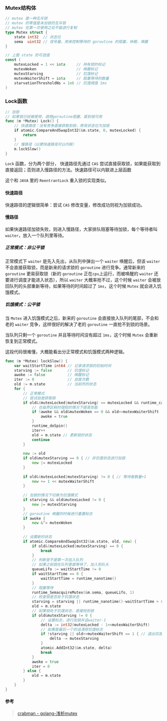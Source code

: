 ### Mutex结构体

```go
// mutex 是一种互斥锁
// mutex 的零值是未加锁的互斥锁
// mutex 在第一次使用之后不能进行复制
type Mutex struct {
	state int32  // 状态位 
	sema  uint32 // 信号量，用来控制等待的 goroutine 的阻塞，休眠，唤醒
}

// 上面 state 的可选值
const (
	mutexLocked = 1 << iota     // 持有锁的标记
	mutexWoken                  // 唤醒标记
	mutexStarving               // 饥饿标记
	mutexWaiterShift = iota     // 阻塞等待的数量
	starvationThresholdNs = 1e6 // 饥饿阈值 1ms
)
```



### Lock函数

```go
// 加锁
// 如果锁已经被使用，调用goroutine阻塞，直到锁可用
func (m *Mutex) Lock() {
	// 快速路径：没有竞争直接获取到锁，修改状态位为加锁
	if atomic.CompareAndSwapInt32(&m.state, 0, mutexLocked) {
		return
	}
	// 慢路径（以便快速路径可以内联）
	m.lockSlow()
}
```

`Lock` 函数，分为两个部分， 快速路径先通过 `CAS` 尝试直接获取锁，如果能获取到直接返回；否则进入慢路径的方法。快速路径可以内联进上层函数

这个和 `JAVA` 里的 `ReentrantLock` 重入锁的实现类似。



#### 快速路径

快速路径的逻辑很简单：尝试 `CAS` 修改变量，修改成功则视为加锁成功。



#### 慢路径

如果快速路径加锁失败，则进入慢路径，大家排队阻塞等待加锁，每个等待者叫 `waiter`，放入一个队列里等待。



##### 正常模式：非公平锁

正常模式下 `waiter` 是先入先出，从队列中弹出一个 `waiter` 唤醒后，但该 `waiter` 不会直接获取锁，而是新来的请求锁的 `goroutine` 进行竞争。通常新来的 `goroutine` 更易获取锁（新的 `goroutine` 正在`cpu`上运行，而被唤醒的 `waiter` 还要进行调度才能进入状态），所以 `waiter` 大概率抢不过，这个时候 `waiter` 会被放回队列的头部重新等待，如果等待的时间超过了 `1ms`，这个时候 `Mutex` 就会进入饥饿模式。



##### 饥饿模式：公平锁

当 `Mutex` 进入饥饿模式之后，新来的 `goroutine` 会直接放入队列的尾部，不会和老的 `waiter` 竞争，这样很好的解决了老的 `goroutine` 一直抢不到锁的场景。

当队列只剩一个 `goroutine` 并且等待时间没有超过 `1ms`，这个时候 `Mutex` 会重新恢复到正常模式。



这段代码很难懂，大概能看出分正常模式和饥饿模式两种逻辑。

```go
func (m *Mutex) lockSlow() {
	var waitStartTime int64 // 记录请求锁的初始时间
	starving := false       // 饥饿标记
	awoke := false          // 唤醒标记
	iter := 0               // 自旋次数
	old := m.state          // 当前所的状态
	for {
        // 正常模式
        // 尝试自旋获取锁
		if old&(mutexLocked|mutexStarving) == mutexLocked && runtime_canSpin(iter) {		
		    // 在临界区耗时很短的情况下提高性能
            if !awoke && old&mutexWoken == 0 && old>>mutexWaiterShift != 0 && atomic.CompareAndSwapInt32(&m.state, old, old|mutexWoken) {
			    awoke = true
			}
			runtime_doSpin()
    		iter++
            old = m.state // 更新锁的状态
     		continue
		}
        
		new := old
		if old&mutexStarving == 0 { // 非饥饿状态进行加锁
			new |= mutexLocked
		}
        
		if old&(mutexLocked|mutexStarving) != 0 { // 等待者数量+1
			new += 1 << mutexWaiterShift
		}
		
		// 加锁的情况下切换为饥饿模式
		if starving && old&mutexLocked != 0 {
			new |= mutexStarving
		}
        // goroutine 唤醒的时候进行重置标志
		if awoke {
			new &^= mutexWoken
		}
                
        // 设置新的状态
		if atomic.CompareAndSwapInt32(&m.state, old, new) {
			if old&(mutexLocked|mutexStarving) == 0 {
				break 
			}
            // 判断是不是第一次加入队列
			// 如果之前就在队列里面等待了，加入到队头
			queueLifo := waitStartTime != 0
			if waitStartTime == 0 {
				waitStartTime = runtime_nanotime()
			}
            // 阻塞等待
			runtime_SemacquireMutex(&m.sema, queueLifo, 1)
            // 检查锁是否处于饥饿状态
			starving = starving || runtime_nanotime()-waitStartTime > starvationThresholdNs
			old = m.state
            // 如果锁处于饥饿状态，直接抢到锁
			if old&mutexStarving != 0 {
				// 设置标志，进行加锁并且waiter-1
				delta := int32(mutexLocked - 1<<mutexWaiterShift)
				// 如果是最后一个的话清除饥饿标志
                if !starving || old>>mutexWaiterShift == 1 { // 退出饥饿模式
					delta -= mutexStarving
				}
				atomic.AddInt32(&m.state, delta)
				break
			}
			awoke = true
			iter = 0
		} else {
			old = m.state
		}
	}
}
```







#### 参考

> [crabman - golang-浅析mutex](https://zhuanlan.zhihu.com/p/340536378)

